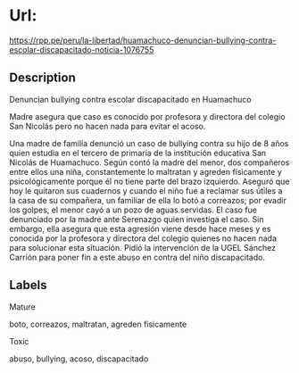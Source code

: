 # Url: 

https://rpp.pe/peru/la-libertad/huamachuco-denuncian-bullying-contra-escolar-discapacitado-noticia-1076755

## Description 

Denuncian bullying contra escolar discapacitado en Huamachuco

Madre asegura que caso es conocido por profesora y directora del colegio San Nicolás pero no hacen nada para evitar el acoso.

Una madre de familia denunció un caso de bullying contra su hijo de 8 años quien estudia en el tercero de primaria de la institución educativa San Nicolás de Huamachuco.
Según contó la madre del menor, dos compañeros entre ellos una niña, constantemente lo maltratan y agreden físicamente y psicológicamente porque él no tiene parte del brazo izquierdo. Aseguró que hoy le quitaron sus cuadernos y cuando el niño fue a reclamar sus útiles a la casa de su compañera, un familiar de ella lo botó a correazos; por evadir los golpes, el menor cayó a un pozo de aguas servidas.
El caso fue denunciado por la madre ante Serenazgo quien investiga el caso. Sin embargo, ella asegura que esta agresión viene desde hace meses y es conocida por la profesora y directora del colegio quienes no hacen nada para solucionar esta situación. Pidió la intervención de la UGEL Sánchez Carrión para poner fin a este abuso en contra del niño discapacitado.

## Labels 

Mature

boto, correazos, maltratan, agreden fisicamente 

Toxic 

abuso, bullying, acoso, discapacitado